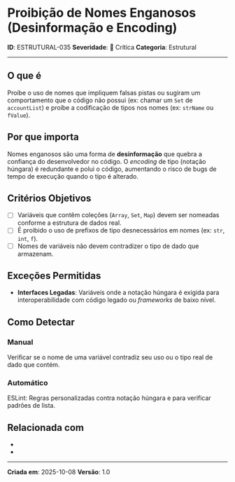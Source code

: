 # Proibição de Nomes Enganosos (Desinformação e Encoding)
<!-- markdownlint-disable MD012 MD029 MD031 MD032 MD036 -->

**ID**: ESTRUTURAL-035
**Severidade**: 🔴 Crítica
**Categoria**: Estrutural

---

## O que é

Proíbe o uso de nomes que impliquem falsas pistas ou sugiram um comportamento que o código não possui (ex: chamar um `Set` de `accountList`) e proíbe a codificação de tipos nos nomes (ex: `strName` ou `fValue`).

## Por que importa

Nomes enganosos são uma forma de **desinformação** que quebra a confiança do desenvolvedor no código. O *encoding* de tipo (notação húngara) é redundante e polui o código, aumentando o risco de bugs de tempo de execução quando o tipo é alterado.

## Critérios Objetivos

- [ ] Variáveis que contêm coleções (`Array`, `Set`, `Map`) devem ser nomeadas conforme a estrutura de dados real.
- [ ] É proibido o uso de prefixos de tipo desnecessários em nomes (ex: `str`, `int`, `f`).
- [ ] Nomes de variáveis não devem contradizer o tipo de dado que armazenam.

## Exceções Permitidas

- **Interfaces Legadas**: Variáveis onde a notação húngara é exigida para interoperabilidade com código legado ou *frameworks* de baixo nível.

## Como Detectar

### Manual

Verificar se o nome de uma variável contradiz seu uso ou o tipo real de dado que contém.

### Automático

ESLint: Regras personalizadas contra notação húngara e para verificar padrões de lista.

## Relacionada com

- [ESTRUTURAL-006]: complementa
- [CRIACIONAL-003]: reforça

---

**Criada em**: 2025-10-08
**Versão**: 1.0
